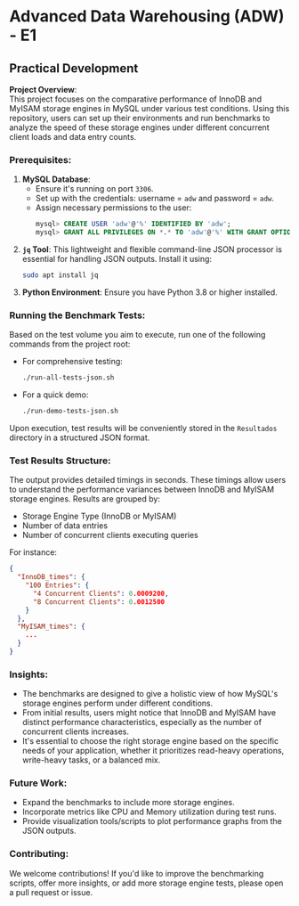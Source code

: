 # Advanced Data Warehousing (ADW) - E1
## Practical Development

**Project Overview**:  
This project focuses on the comparative performance of InnoDB and MyISAM storage engines in MySQL under various test conditions. Using this repository, users can set up their environments and run benchmarks to analyze the speed of these storage engines under different concurrent client loads and data entry counts.

### Prerequisites:

1. **MySQL Database**:
    - Ensure it's running on port `3306`.
    - Set up with the credentials: username = `adw` and password = `adw`.
    - Assign necessary permissions to the user:
      ```sql
      mysql> CREATE USER 'adw'@'%' IDENTIFIED BY 'adw';
      mysql> GRANT ALL PRIVILEGES ON *.* TO 'adw'@'%' WITH GRANT OPTION;
      ```
2. **`jq` Tool**: This lightweight and flexible command-line JSON processor is essential for handling JSON outputs. Install it using:
    ```bash
    sudo apt install jq
    ```
3. **Python Environment**: Ensure you have Python 3.8 or higher installed.

### Running the Benchmark Tests:

Based on the test volume you aim to execute, run one of the following commands from the project root:

- For comprehensive testing:
    ```bash
    ./run-all-tests-json.sh
    ```

- For a quick demo:
    ```bash
    ./run-demo-tests-json.sh
    ```

Upon execution, test results will be conveniently stored in the `Resultados` directory in a structured JSON format.

### Test Results Structure:

The output provides detailed timings in seconds. These timings allow users to understand the performance variances between InnoDB and MyISAM storage engines. Results are grouped by:
- Storage Engine Type (InnoDB or MyISAM)
- Number of data entries
- Number of concurrent clients executing queries

For instance:
```json
{
  "InnoDB_times": {
    "100 Entries": {
      "4 Concurrent Clients": 0.0009200,
      "8 Concurrent Clients": 0.0012500
    }
  },
  "MyISAM_times": {
    ...
  }
}
```

### Insights:
- The benchmarks are designed to give a holistic view of how MySQL's storage engines perform under different conditions.
- From initial results, users might notice that InnoDB and MyISAM have distinct performance characteristics, especially as the number of concurrent clients increases.
- It's essential to choose the right storage engine based on the specific needs of your application, whether it prioritizes read-heavy operations, write-heavy tasks, or a balanced mix.

### Future Work:
- Expand the benchmarks to include more storage engines.
- Incorporate metrics like CPU and Memory utilization during test runs.
- Provide visualization tools/scripts to plot performance graphs from the JSON outputs.

### Contributing:
We welcome contributions! If you'd like to improve the benchmarking scripts, offer more insights, or add more storage engine tests, please open a pull request or issue.
